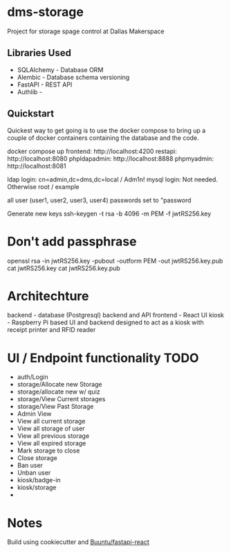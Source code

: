 # dms-storage
Project for storage spage control at Dallas Makerspace

## Libraries Used
- SQLAlchemy - Database ORM
- Alembic - Database schema versioning
- FastAPI - REST API
- Authlib - 
  
## Quickstart
Quickest way to get going is to use the docker compose to bring up a couple of docker containers containing the database and the code. 

docker compose up
    frontend: http://localhost:4200
    restapi: http://localhost:8080
    phpldapadmin: http://localhost:8888
    phpmyadmin: http://localhost:8081

ldap login:  cn=admin,dc=dms,dc=local / Adm1n! 
mysql login:  Not needed.  Otherwise root / example

all user (user1, user2, user3, user4) passwords set to "password


Generate new keys
ssh-keygen -t rsa -b 4096 -m PEM -f jwtRS256.key
# Don't add passphrase
openssl rsa -in jwtRS256.key -pubout -outform PEM -out jwtRS256.key.pub
cat jwtRS256.key
cat jwtRS256.key.pub


# Architechture
backend - database (Postgresql) backend and API
frontend - React UI
kiosk - Raspberry Pi based UI and backend designed to act as a kiosk with receipt printer and RFID reader

# UI / Endpoint functionality TODO
- auth/Login
- storage/Allocate new Storage
- storage/allocate new w/ quiz
- storage/View Current storages
- storage/View Past Storage 
- Admin View
- View all current storage
- View all storage of user
- View all previous storage
- View all expired storage
- Mark storage to close
- Close storage
- Ban user
- Unban user
- kiosk/badge-in
- kiosk/storage
- 

# Notes
Build using cookiecutter and [Buuntu/fastapi-react](https://github.com/Buuntu/fastapi-react)
